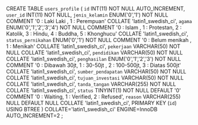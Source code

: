 CREATE TABLE `users_profile` (
	`id` INT(11) NOT NULL AUTO_INCREMENT,
	`user_id` INT(11) NOT NULL,
	`jenis_kelamin` ENUM('0','1') NOT NULL COMMENT '0 : Laki Laki , 1 : Perempuan' COLLATE 'latin1_swedish_ci',
	`agama` ENUM('0','1','2','3','4') NOT NULL COMMENT '0 : Islam , 1 : Protestan, 2 : Katolik, 3 : Hindu, 4 : Buddha, 5 : Khonghucu' COLLATE 'latin1_swedish_ci',
	`status_pernikahan` ENUM('0','1') NOT NULL COMMENT '0 : Belum menikah , 1 : Menikah' COLLATE 'latin1_swedish_ci',
	`pekerjaan` VARCHAR(50) NOT NULL COLLATE 'latin1_swedish_ci',
	`pendidikan` VARCHAR(50) NOT NULL COLLATE 'latin1_swedish_ci',
	`penghasilan` ENUM('0','1','2','3') NOT NULL COMMENT '0 : Dibawah 30jt, 1 : 30-50jt , 2 : 100-500jt, 3 : Diatas 500jt' COLLATE 'latin1_swedish_ci',
	`sumber_pendapatan` VARCHAR(50) NOT NULL COLLATE 'latin1_swedish_ci',
	`tujuan_investasi` VARCHAR(50) NOT NULL COLLATE 'latin1_swedish_ci',
	`tanda_tangan` VARCHAR(255) NOT NULL COLLATE 'latin1_swedish_ci',
	`status` TINYINT(1) NOT NULL DEFAULT '0' COMMENT '0 : Waiting, 1 : Verified, 2 : Refused',
	`reason` VARCHAR(255) NULL DEFAULT NULL COLLATE 'latin1_swedish_ci',
	PRIMARY KEY (`id`) USING BTREE
)
COLLATE='latin1_swedish_ci'
ENGINE=InnoDB
AUTO_INCREMENT=2
;
